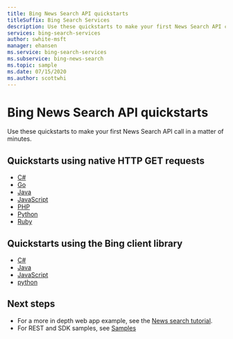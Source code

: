 ```yaml
---
title: Bing News Search API quickstarts
titleSuffix: Bing Search Services
description: Use these quickstarts to make your first News Search API call in a matter of minutes.
services: bing-search-services
author: swhite-msft
manager: ehansen
ms.service: bing-search-services
ms.subservice: bing-news-search
ms.topic: sample
ms.date: 07/15/2020
ms.author: scottwhi
---
```


# Bing News Search API quickstarts

Use these quickstarts to make your first News Search API call in a matter of minutes.

## Quickstarts using native HTTP GET requests

- [C#](rest/csharp.md)
- [Go](rest/go.md)
- [Java](rest/java.md)
- [JavaScript](rest/nodejs.md)
- [PHP](rest/php.md)
- [Python](rest/python.md)
- [Ruby](rest/ruby.md)


## Quickstarts using the Bing client library

- [C#](sdk/news-search-client-library-csharp.md)
- [Java](sdk/news-search-client-library-java.md)
- [JavaScript](sdk/news-search-client-library-javascript.md)
- [python](sdk/news-search-client-library-python.md)


## Next steps

- For a more in depth web app example, see the [News search tutorial](../tutorial/bing-news-search-single-page-app.md).
- For REST and SDK samples, see [Samples](../samples.md)